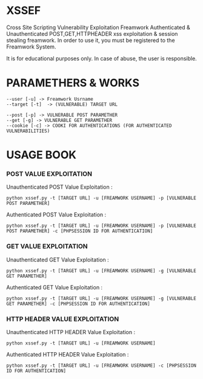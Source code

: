 # XSSEF
 Cross Site Scripting Vulnerability Exploitation Freamwork
 Authenticated & Unauthenticated POST,GET,HTTPHEADER xss exploitation & session stealing freamwork.
 In order to use it, you must be registered to the Freamwork System.
 
 It is for educational purposes only. In case of abuse, the user is responsible.
 
 
 
# PARAMETHERS & WORKS
 
 ```
 --user [-u] -> Freamwork Usrname
 --target [-t]  -> (VULNERABLE) TARGET URL
 
 --post [-p] -> VULNERABLE POST PARAMETHER
 --get [-g] -> VULNERABLE GET PARAMETHER
 --cookie [-c] -> COOKI FOR AUTHENTICATIONS (FOR AUTHENTICATED VULNERABILITIES)
 
 ``` 
 
 
 
 
 
 
 # USAGE BOOK 
 
 ### POST VALUE EXPLOITATION
   
  Unauthenticated POST Value Exploitation :
  
  `python xssef.py -t [TARGET URL] -u [FREAMWORK USERNAME] -p [VULNERABLE POST PARAMETHER]`
  
  Authenticated POST Value Exploitation :
  
  `python xssef.py -t [TARGET URL] -u [FREAMWORK USERNAME] -p [VULNERABLE POST PARAMETHER] -c [PHPSESSION ID FOR AUTHENTICATION]`
  
  
  
  ### GET VALUE EXPLOITATION
   
  Unauthenticated GET Value Exploitation :
  
  `python xssef.py -t [TARGET URL] -u [FREAMWORK USERNAME] -g [VULNERABLE GET PARAMETHER]`
  
  Authenticated GET Value Exploitation :
  
  `python xssef.py -t [TARGET URL] -u [FREAMWORK USERNAME] -g [VULNERABLE GET PARAMETHER] -c [PHPSESSION ID FOR AUTHENTICATION]`
  
  
  
  
  
  ### HTTP HEADER VALUE EXPLOITATION
   
  Unauthenticated HTTP HEADER Value Exploitation :
  
  `python xssef.py -t [TARGET URL] -u [FREAMWORK USERNAME]`
  
  Authenticated HTTP HEADER Value Exploitation :
 
  `python xssef.py -t [TARGET URL] -u [FREAMWORK USERNAME] -c [PHPSESSION ID FOR AUTHENTICATION]`
  
  
  
